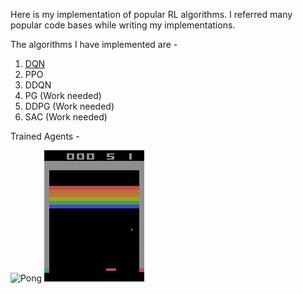 Here is my implementation of popular RL algorithms. I referred many popular code bases while writing my implementations.

The algorithms I have implemented are  - 

1. [DQN](https://github.com/Deepakgthomas/RL_Algorithms/blob/main/dqn_non_image_cuda.py)
2. PPO
3. DDQN
4. PG (Work needed)
5. DDPG (Work needed)
6. SAC (Work needed)

Trained Agents - 

![Pong](https://github.com/Deepakgthomas/RL_Algorithms/blob/main/saved_rl_video.gif)
![Breakout](saved_rl_videobreakout.gif)
